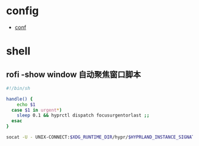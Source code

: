 # config

- [conf](file/hyprland/hyprland.conf)

# shell

## rofi -show window 自动聚焦窗口脚本
```bash
#!/bin/sh

handle() {
	echo $1
  case $1 in urgent*)
	sleep 0.1 && hyprctl dispatch focusurgentorlast ;;
  esac
}

socat -U - UNIX-CONNECT:$XDG_RUNTIME_DIR/hypr/$HYPRLAND_INSTANCE_SIGNATURE/.socket2.sock | while read -r line; do handle "$line"; done
```